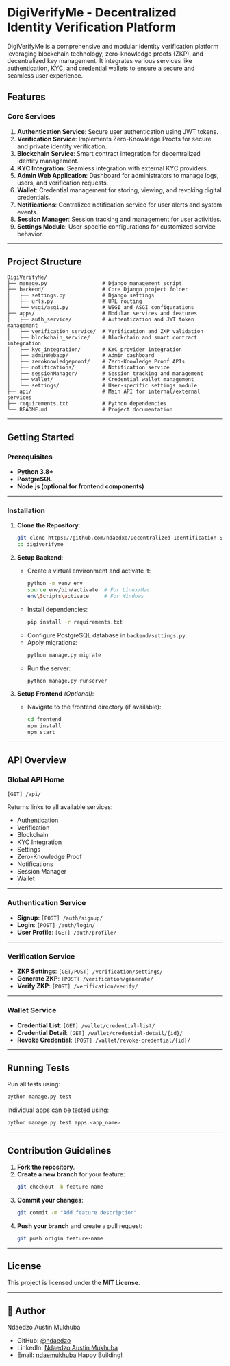 

# DigiVerifyMe - Decentralized Identity Verification Platform

DigiVerifyMe is a comprehensive and modular identity verification platform leveraging blockchain technology, zero-knowledge proofs (ZKP), and decentralized key management. It integrates various services like authentication, KYC, and credential wallets to ensure a secure and seamless user experience.



## Features

### Core Services
1. **Authentication Service**: Secure user authentication using JWT tokens.
2. **Verification Service**: Implements Zero-Knowledge Proofs for secure and private identity verification.
3. **Blockchain Service**: Smart contract integration for decentralized identity management.
4. **KYC Integration**: Seamless integration with external KYC providers.
5. **Admin Web Application**: Dashboard for administrators to manage logs, users, and verification requests.
6. **Wallet**: Credential management for storing, viewing, and revoking digital credentials.
7. **Notifications**: Centralized notification service for user alerts and system events.
8. **Session Manager**: Session tracking and management for user activities.
9. **Settings Module**: User-specific configurations for customized service behavior.

---

## Project Structure

```plaintext
DigiVerifyMe/
├── manage.py                  # Django management script
├── backend/                   # Core Django project folder
│   ├── settings.py            # Django settings
│   ├── urls.py                # URL routing
│   └── wsgi/asgi.py           # WSGI and ASGI configurations
├── apps/                      # Modular services and features
│   ├── auth_service/          # Authentication and JWT token management
│   ├── verification_service/  # Verification and ZKP validation
│   ├── blockchain_service/    # Blockchain and smart contract integration
│   ├── kyc_integration/       # KYC provider integration
│   ├── adminWebapp/           # Admin dashboard
│   ├── zeroknowledgeproof/    # Zero-Knowledge Proof APIs
│   ├── notifications/         # Notification service
│   ├── sessionManager/        # Session tracking and management
│   ├── wallet/                # Credential wallet management
│   └── settings/              # User-specific settings module
├── api/                       # Main API for internal/external services
├── requirements.txt           # Python dependencies
└── README.md                  # Project documentation
```

---

## Getting Started

### Prerequisites
- **Python 3.8+**
- **PostgreSQL**
- **Node.js (optional for frontend components)**

---

### Installation

1. **Clone the Repository**:
   ```bash
   git clone https://github.com/ndaedxo/Decentralized-Identification-System.git
   cd digiverifyme
   ```

2. **Setup Backend**:
   - Create a virtual environment and activate it:
     ```bash
     python -m venv env
     source env/bin/activate  # For Linux/Mac
     env\Scripts\activate     # For Windows
     ```
   - Install dependencies:
     ```bash
     pip install -r requirements.txt
     ```
   - Configure PostgreSQL database in `backend/settings.py`.
   - Apply migrations:
     ```bash
     python manage.py migrate
     ```
   - Run the server:
     ```bash
     python manage.py runserver
     ```

3. **Setup Frontend** *(Optional)*:
   - Navigate to the frontend directory (if available):
     ```bash
     cd frontend
     npm install
     npm start
     ```

---

## API Overview

### Global API Home
```plaintext
[GET] /api/
```
Returns links to all available services:
- Authentication
- Verification
- Blockchain
- KYC Integration
- Settings
- Zero-Knowledge Proof
- Notifications
- Session Manager
- Wallet

---

### Authentication Service
- **Signup**: `[POST] /auth/signup/`
- **Login**: `[POST] /auth/login/`
- **User Profile**: `[GET] /auth/profile/`

---

### Verification Service
- **ZKP Settings**: `[GET/POST] /verification/settings/`
- **Generate ZKP**: `[POST] /verification/generate/`
- **Verify ZKP**: `[POST] /verification/verify/`

---

### Wallet Service
- **Credential List**: `[GET] /wallet/credential-list/`
- **Credential Detail**: `[GET] /wallet/credential-detail/{id}/`
- **Revoke Credential**: `[POST] /wallet/revoke-credential/{id}/`

---

## Running Tests

Run all tests using:
```bash
python manage.py test
```

Individual apps can be tested using:
```bash
python manage.py test apps.<app_name>
```

---

## Contribution Guidelines

1. **Fork the repository**.
2. **Create a new branch** for your feature:
   ```bash
   git checkout -b feature-name
   ```
3. **Commit your changes**:
   ```bash
   git commit -m "Add feature description"
   ```
4. **Push your branch** and create a pull request:
   ```bash
   git push origin feature-name
   ```

---

## License

This project is licensed under the **MIT License**.

---

## 👤 Author

Ndaedzo Austin Mukhuba
- GitHub: [@ndaedzo](https://github.com/ndaedxo)
- LinkedIn: [Ndaedzo Austin Mukhuba](https://linkedin.com/in/ndaedzo-mukhuba-71759033b)
- Email: [ndaemukhuba](ndaemukhuba@gmail.com)
Happy Building!
```
